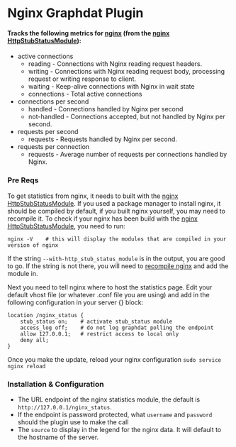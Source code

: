 # Nginx Graphdat Plugin

#### Tracks the following metrics for [nginx](http://nginx.org) (from the [nginx HttpStubStatusModule](http://wiki.nginx.org/HttpStubStatusModule)):

* active connections
   * reading - Connections with Nginx reading request headers.
  * writing - Connections with Nginx reading request body, processing request or writing response to client.
  * waiting - Keep-alive connections with Nginx in wait state
  * connections - Total active connections
* connections per second
  * handled - Connections handled by Nginx per second
  * not-handled - Connections accepted, but not handled by Nginx per second.
* requests per second
  * requests - Requests handled by Nginx per second.
* requests per connection
  * requests - Average number of requests per connections handled by Nginx.

### Pre Reqs

To get statistics from nginx, it needs to built with the [nginx HttpStubStatusModule](http://wiki.nginx.org/HttpStubStatusModule).  If you used a package manager to install nginx, it should be compiled by default, if you built nginx yourself, you may need to recompile it.  To check if your nginx has been build with the [nginx HttpStubStatusModule](http://wiki.nginx.org/HttpStubStatusModule), you need to run:

	nginx -V    # this will display the modules that are compiled in your version of nginx

If the string `--with-http_stub_status_module` is in the output, you are good to go.  If the string is not there, you will need to [recompile nginx](http://wiki.nginx.org/Install) and add the module in.

Next you need to tell nginx where to host the statistics page.  Edit your default vhost file (or whatever .conf file you are using) and add in the following configuration in your server {} block:

	location /nginx_status {
		stub_status on;    # activate stub_status module
		access_log off;    # do not log graphdat polling the endpoint
		allow 127.0.0.1;   # restrict access to local only
		deny all;
	}

Once you make the update, reload your nginx configuration
	`sudo service nginx reload`

### Installation & Configuration

* The URL endpoint of the nginx statistics module, the default is `http://127.0.0.1/nginx_status`.
* If the endpoint is password protected, what `username` and `password` should the plugin use to make the call
* The `source` to display in the legend for the nginx data.  It will default to the hostname of the server.
